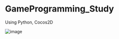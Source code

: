 # GameProgramming_Study
Using Python, Cocos2D

![image](https://github.com/Imeamangryang/GameProgramming_Study/assets/100024733/c618fe1a-cdee-44cd-8279-e888a0750813)
